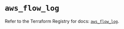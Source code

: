 # `aws_flow_log`

Refer to the Terraform Registry for docs: [`aws_flow_log`](https://registry.terraform.io/providers/hashicorp/aws/5.100.0/docs/resources/flow_log).
